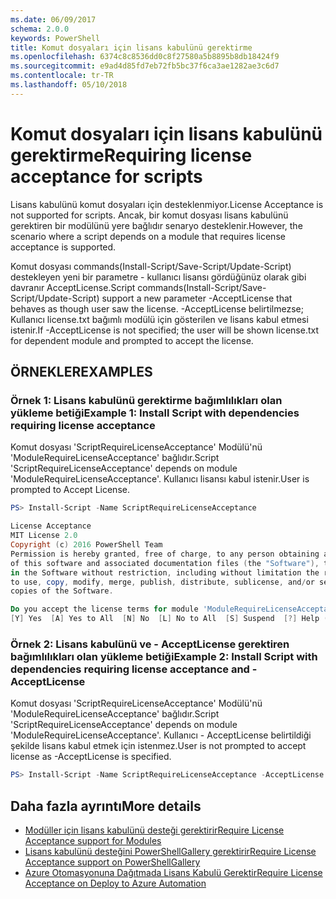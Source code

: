 ```yaml
---
ms.date: 06/09/2017
schema: 2.0.0
keywords: PowerShell
title: Komut dosyaları için lisans kabulünü gerektirme
ms.openlocfilehash: 6374c8c8536dd0c8f27580a5b8895b8db18424f9
ms.sourcegitcommit: e9ad4d85fd7eb72fb5bc37f6ca3ae1282ae3c6d7
ms.contentlocale: tr-TR
ms.lasthandoff: 05/10/2018
---
```

# <a name="requiring-license-acceptance-for-scripts"></a><span data-ttu-id="59c82-103">Komut dosyaları için lisans kabulünü gerektirme</span><span class="sxs-lookup"><span data-stu-id="59c82-103">Requiring license acceptance for scripts</span></span>

<span data-ttu-id="59c82-104">Lisans kabulünü komut dosyaları için desteklenmiyor.</span><span class="sxs-lookup"><span data-stu-id="59c82-104">License Acceptance is not supported for scripts.</span></span> <span data-ttu-id="59c82-105">Ancak, bir komut dosyası lisans kabulünü gerektiren bir modülünü yere bağlıdır senaryo desteklenir.</span><span class="sxs-lookup"><span data-stu-id="59c82-105">However, the scenario where a script depends on a module that requires license acceptance is supported.</span></span>

<span data-ttu-id="59c82-106">Komut dosyası commands(Install-Script/Save-Script/Update-Script) destekleyen yeni bir parametre - kullanıcı lisansı gördüğünüz olarak gibi davranır AcceptLicense.</span><span class="sxs-lookup"><span data-stu-id="59c82-106">Script commands(Install-Script/Save-Script/Update-Script) support a new parameter -AcceptLicense that behaves as though user saw the license.</span></span> <span data-ttu-id="59c82-107">-AcceptLicense belirtilmezse; Kullanıcı license.txt bağımlı modülü için gösterilen ve lisans kabul etmesi istenir.</span><span class="sxs-lookup"><span data-stu-id="59c82-107">If -AcceptLicense is not specified; the user will be shown license.txt for dependent module and prompted to accept the license.</span></span>

## <a name="examples"></a><span data-ttu-id="59c82-108">ÖRNEKLER</span><span class="sxs-lookup"><span data-stu-id="59c82-108">EXAMPLES</span></span>

### <a name="example-1-install-script-with-dependencies-requiring-license-acceptance"></a><span data-ttu-id="59c82-109">Örnek 1: Lisans kabulünü gerektirme bağımlılıkları olan yükleme betiği</span><span class="sxs-lookup"><span data-stu-id="59c82-109">Example 1: Install Script with dependencies requiring license acceptance</span></span>

<span data-ttu-id="59c82-110">Komut dosyası 'ScriptRequireLicenseAcceptance' Modülü'nü 'ModuleRequireLicenseAcceptance' bağlıdır.</span><span class="sxs-lookup"><span data-stu-id="59c82-110">Script 'ScriptRequireLicenseAcceptance' depends on module 'ModuleRequireLicenseAcceptance'.</span></span> <span data-ttu-id="59c82-111">Kullanıcı lisansı kabul istenir.</span><span class="sxs-lookup"><span data-stu-id="59c82-111">User is prompted to Accept License.</span></span>

```PowerShell
PS> Install-Script -Name ScriptRequireLicenseAcceptance

License Acceptance
MIT License 2.0
Copyright (c) 2016 PowerShell Team
Permission is hereby granted, free of charge, to any person obtaining a copy
of this software and associated documentation files (the "Software"), to deal
in the Software without restriction, including without limitation the rights
to use, copy, modify, merge, publish, distribute, sublicense, and/or sell
copies of the Software.

Do you accept the license terms for module 'ModuleRequireLicenseAcceptance'.
[Y] Yes  [A] Yes to All  [N] No  [L] No to All  [S] Suspend  [?] Help (default is "N"):
```

### <a name="example-2-install-script-with-dependencies-requiring-license-acceptance-and--acceptlicense"></a><span data-ttu-id="59c82-112">Örnek 2: Lisans kabulünü ve - AcceptLicense gerektiren bağımlılıkları olan yükleme betiği</span><span class="sxs-lookup"><span data-stu-id="59c82-112">Example 2: Install Script with dependencies requiring license acceptance and -AcceptLicense</span></span>

<span data-ttu-id="59c82-113">Komut dosyası 'ScriptRequireLicenseAcceptance' Modülü'nü 'ModuleRequireLicenseAcceptance' bağlıdır.</span><span class="sxs-lookup"><span data-stu-id="59c82-113">Script 'ScriptRequireLicenseAcceptance' depends on module 'ModuleRequireLicenseAcceptance'.</span></span> <span data-ttu-id="59c82-114">Kullanıcı - AcceptLicense belirtildiği şekilde lisans kabul etmek için istenmez.</span><span class="sxs-lookup"><span data-stu-id="59c82-114">User is not prompted to accept license as -AcceptLicense is specified.</span></span>

```PowerShell
PS> Install-Script -Name ScriptRequireLicenseAcceptance -AcceptLicense
```

## <a name="more-details"></a><span data-ttu-id="59c82-115">Daha fazla ayrıntı</span><span class="sxs-lookup"><span data-stu-id="59c82-115">More details</span></span>

- [<span data-ttu-id="59c82-116">Modüller için lisans kabulünü desteği gerektirir</span><span class="sxs-lookup"><span data-stu-id="59c82-116">Require License Acceptance support for Modules</span></span>](module-license-acceptance.md)
- [<span data-ttu-id="59c82-117">Lisans kabulünü desteğini PowerShellGallery gerektirir</span><span class="sxs-lookup"><span data-stu-id="59c82-117">Require License Acceptance support on PowerShellGallery</span></span>](../how-to/working-with-items/items-that-require-license-acceptance.md)
- [<span data-ttu-id="59c82-118">Azure Otomasyonuna Dağıtmada Lisans Kabulü Gerektir</span><span class="sxs-lookup"><span data-stu-id="59c82-118">Require License Acceptance on Deploy to Azure Automation</span></span>](../how-to/working-with-items/deploy-to-azure-automation.md)